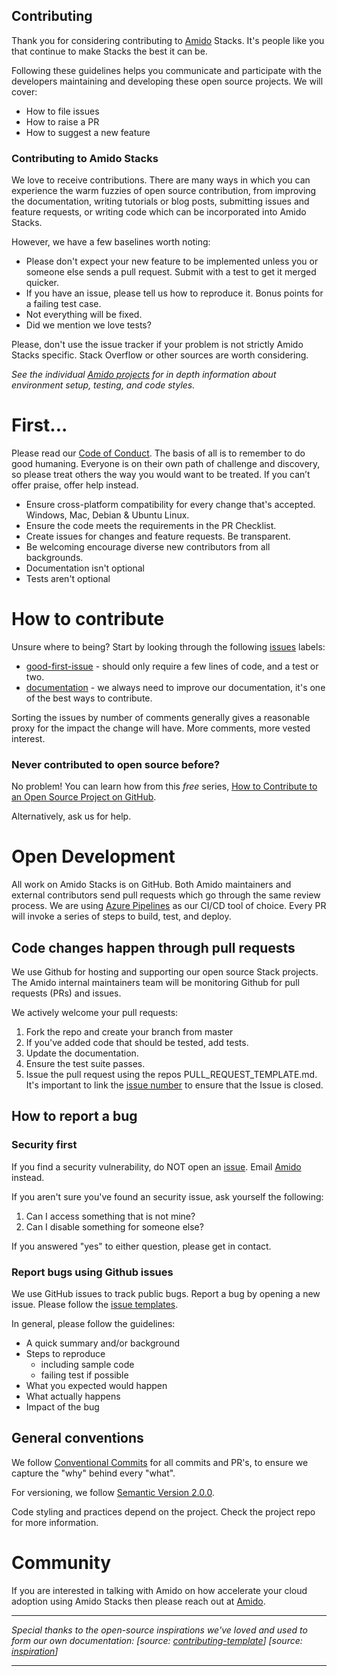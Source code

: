 Contributing
------------------

Thank you for considering contributing to [Amido](https://amido.com/) Stacks. It's people like you that continue to make Stacks the best it can be.

Following these guidelines helps you communicate and participate with the developers maintaining and developing these open source projects. We will cover: 
* How to file issues
* How to raise a PR
* How to suggest a new feature


### Contributing to Amido Stacks

We love to receive contributions. There are many ways in which you can experience the warm fuzzies of open source contribution, from improving the documentation, writing tutorials or blog posts, submitting issues and feature requests, or writing code which can be incorporated into Amido Stacks.

However, we have a few baselines worth noting:
* Please don't expect your new feature to be implemented unless you or someone else sends a pull request. Submit with a test to get it merged quicker.
* If you have an issue, please tell us how to reproduce it. Bonus points for a failing test case.
* Not everything will be fixed.
* Did we mention we love tests?

Please, don't use the issue tracker if your problem is not strictly Amido Stacks specific. Stack Overflow or other sources are worth considering.

_See the individual [Amido projects](./README.md) for in depth information about environment setup, testing, and code styles._

# First...
Please read our [Code of Conduct](./CODE_OF_CONDUCT.md).
The basis of all is to remember to do good humaning. Everyone is on their own path of challenge and discovery, so please treat others the way you would want to be treated. If you can’t offer praise, offer help instead.

* Ensure cross-platform compatibility for every change that's accepted. Windows, Mac, Debian & Ubuntu Linux.
* Ensure the code meets the requirements in the PR Checklist.
* Create issues for changes and feature requests. Be transparent.
* Be welcoming encourage diverse new contributors from all backgrounds.
* Documentation isn't optional
* Tests aren't optional

# How to contribute
Unsure where to being? Start by looking through the following [issues](https://github.com/amido/stacks/issues?q=is%3Aissue+is%3Aopen+sort%3Acomments-desc) labels:

* [good-first-issue](https://github.com/amido/stacks/labels/good-first-issue) - should only require a few lines of code, and a test or two.
* [documentation](https://github.com/amido/stacks/labels/kind%2Fdocumentation) - we always need to improve our documentation, it's one of the best ways to contribute.

Sorting the issues by number of comments generally gives a reasonable proxy for the impact the change will have. More comments, more vested interest.

### Never contributed to open source before?
No problem! You can learn how from this *free* series, [How to Contribute to an Open Source Project on GitHub](https://egghead.io/series/how-to-contribute-to-an-open-source-project-on-github).

Alternatively, ask us for help.

# Open Development
All work on Amido Stacks is on GitHub. Both Amido maintainers and external contributors send pull requests which go through the same review process. We are using [Azure Pipelines](https://azure.microsoft.com/en-gb/services/devops/pipelines/) as our CI/CD tool of choice. Every PR will invoke a series of steps to build, test, and deploy. 

## Code changes happen through pull requests
We use Github for hosting and supporting our open source Stack projects. The Amido internal maintainers team will be monitoring Github for pull requests (PRs) and issues.

We actively welcome your pull requests:

1. Fork the repo and create your branch from master
2. If you've added code that should be tested, add tests.
3. Update the documentation.
4. Ensure the test suite passes.
5. Issue the pull request using the repos PULL_REQUEST_TEMPLATE.md. It's important to link the [issue number](https://github.com/amido/stacks/issues) to ensure that the Issue is closed.

## How to report a bug
### Security first
If you find a security vulnerability, do NOT open an [issue](https://github.com/amido/stacks/issues/new/choose). Email [Amido](mailto:stacks@amido.com) instead.

If you aren't sure you've found an security issue, ask yourself the following:
1. Can I access something that is not mine?
2. Can I disable something for someone else?

If you answered "yes" to either question, please get in contact.

### Report bugs using Github issues
We use GitHub issues to track public bugs. Report a bug by opening a new issue. Please follow the [issue templates](https://github.com/amido/stacks/tree/master/.github/ISSUE_TEMPLATE). 

In general, please follow the guidelines:
* A quick summary and/or background
* Steps to reproduce
    * including sample code
    * failing test if possible
* What you expected would happen
* What actually happens
* Impact of the bug

## General conventions
We follow [Conventional Commits](https://www.conventionalcommits.org/en/v1.0.0/) for all commits and PR's, to ensure we capture the "why" behind every "what".

For versioning, we follow [Semantic Version 2.0.0](https://semver.org/).

Code styling and practices depend on the project. Check the project repo for more information.

# Community
If you are interested in talking with Amido on how accelerate your cloud adoption using Amido Stacks then please reach out at [Amido](mailto:london@amido.com).

*************************
_Special thanks to the open-source inspirations we've loved and used to form our own documentation:
[source: [contributing-template](https://github.com/nayafia/contributing-template/blob/master/CONTRIBUTING-template.md)]
[source: [inspiration](https://github.com/codetriage/codetriage/blob/master/CONTRIBUTING.md)]_
************************
